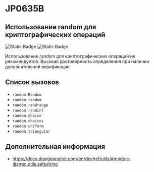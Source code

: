# JP0635B
## Использование random для криптографических операций

![Static Badge](https://img.shields.io/badge/%D0%A1%D1%82%D0%B5%D0%BF%D0%B5%D0%BD%D1%8C%20%D0%BA%D1%80%D0%B8%D1%82%D0%B8%D1%87%D0%BD%D0%BE%D1%81%D1%82%D0%B8-%D0%BD%D0%B8%D0%B7%D0%BA%D0%B0%D1%8F-mediumblue?style=for-the-badge)
![Static Badge](https://img.shields.io/badge/%D0%94%D0%BE%D1%81%D1%82%D0%BE%D0%B2%D0%B5%D1%80%D0%BD%D0%BE%D1%81%D1%82%D1%8C%20%D0%BE%D0%BF%D1%80%D0%B5%D0%B4%D0%B5%D0%BB%D0%B5%D0%BD%D0%B8%D1%8F-%D0%B2%D1%8B%D1%81%D0%BE%D0%BA%D0%B0%D1%8F-crimson?style=for-the-badge)

Использование random для криптографических операций не рекомендуется. Высокая достоверность определения при наличии дополнительной верификации
<!-- tbd. что именно, Костя -->

## Список вызовов

* `random.Random`
* `random.random`
* `random.randrange`
* `random.randint`
* `random.choice`
* `random.choices`
* `random.uniform`
* `random.triangular`

## Дополнительная информация

* <https://docs.djangoproject.com/en/dev/ref/utils/#module-django.utils.safestring>
